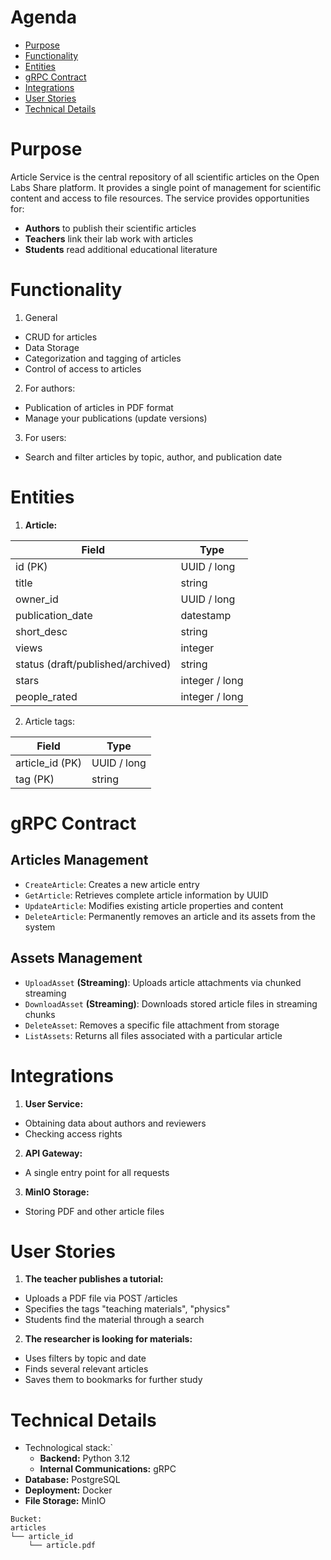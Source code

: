 # Agenda

- [Purpose](#purpose)
- [Functionality](#functionality)
- [Entities](#entities)
- [gRPC Contract](#grpc-contract)
- [Integrations](#integrations)
- [User Stories](#user-stories)
- [Technical Details](#technical-details)

# Purpose

Article Service is the central repository of all scientific articles on the Open Labs Share platform. It provides a single point of management for scientific content and access to file resources. The service provides opportunities for:
- **Authors** to publish their scientific articles
- **Teachers** link their lab work with articles
- **Students** read additional educational literature

# Functionality

1. General
- CRUD for articles
- Data Storage
- Categorization and tagging of articles
- Control of access to articles

2. For authors:
- Publication of articles in PDF format
- Manage your publications (update versions)

3. For users:
- Search and filter articles by topic, author, and publication date

# Entities

1. **Article:**

| Field                             | Type           |
| --------------------------------- | -------------- |
| id (PK)                           | UUID / long    |
| title                             | string         |
| owner_id                          | UUID / long    |
| publication_date                  | datestamp      |
| short_desc                        | string         |
| views                             | integer        |
| status (draft/published/archived) | string         |
| stars                             | integer / long |
| people_rated                      | integer / long |

2. Article tags:

| Field           | Type        |
| --------------- | ----------- |
| article_id (PK) | UUID / long |
| tag (PK)        | string      |


# gRPC Contract

## Articles Management

- `CreateArticle`: Creates a new article entry
- `GetArticle`: Retrieves complete article information by UUID
- `UpdateArticle`: Modifies existing article properties and content
- `DeleteArticle`: Permanently removes an article and its assets from the system

## Assets Management

- `UploadAsset` **(Streaming)**: Uploads article attachments via chunked streaming
- `DownloadAsset` **(Streaming)**: Downloads stored article files in streaming chunks
- `DeleteAsset`: Removes a specific file attachment from storage
- `ListAssets`: Returns all files associated with a particular article

# Integrations

1. **User Service:**
- Obtaining data about authors and reviewers
- Checking access rights

2. **API Gateway:**
- A single entry point for all requests

3. **MinIO Storage:**
- Storing PDF and other article files
# User Stories

1. **The teacher publishes a tutorial:**
- Uploads a PDF file via POST /articles
- Specifies the tags "teaching materials", "physics"
- Students find the material through a search

2. **The researcher is looking for materials:**
- Uses filters by topic and date
- Finds several relevant articles
- Saves them to bookmarks for further study

# Technical Details
- Technological stack:`
	- **Backend:** Python 3.12
	- **Internal Communications:** gRPC
- **Database:** PostgreSQL
- **Deployment:** Docker
- **File Storage:** MinIO
```
Bucket:
articles
└── article_id
    └── article.pdf
```